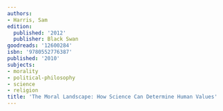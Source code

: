 ```yaml
---
authors:
- Harris, Sam
edition:
  published: '2012'
  publisher: Black Swan
goodreads: '12600284'
isbn: '9780552776387'
published: '2010'
subjects:
- morality
- political-philosophy
- science
- religion
title: 'The Moral Landscape: How Science Can Determine Human Values'
---
```


